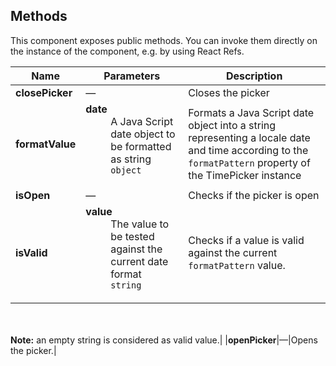 ## Methods

This component exposes public methods. You can invoke them directly on the instance of the component, e.g. by using React Refs.

| Name            | Parameters                                                                                                                                                           | Description                                                                                                                                                         |
| --------------- | -------------------------------------------------------------------------------------------------------------------------------------------------------------------- | ------------------------------------------------------------------------------------------------------------------------------------------------------------------- |
| **closePicker** | &mdash;                                                                                                                                                              | Closes the picker                                                                                                                                                   |
| **formatValue** | <dl><dt className="methodText">**date**</dt><dd className="methodText">A Java Script date object to be formatted as string</dd><dd><code>object</code></dd></dl>     | Formats a Java Script date object into a string representing a locale date and time according to the <code>formatPattern</code> property of the TimePicker instance |
| **isOpen**      | &mdash;                                                                                                                                                              | Checks if the picker is open                                                                                                                                        |
| **isValid**     | <dl><dt className="methodText">**value**</dt><dd className="methodText">The value to be tested against the current date format</dd><dd><code>string</code></dd></dl> | Checks if a value is valid against the current <code>formatPattern</code> value.                                                                                    |

<br><br> <b>Note:</b> an empty string is considered as valid value.|
|**openPicker**|&mdash;|Opens the picker.|
